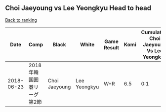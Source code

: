 ## Choi Jaeyoung vs Lee Yeongkyu Head to head

[Back to ranking](../../index.md)




| **Date** | **Comp** | **Black** | **White** | **Game Result** | **Komi** | **Cumulative Choi Jaeyoung Vs Lee Yeongkyu** | **Choi Jaeyoung Streak** | **Lee Yeongkyu Streak** | 
| --- | --- | --- | --- | --- | --- | --- | --- | --- |
| 2018-06-23 | 2018年韓国囲碁リーグ第2節 | Choi Jaeyoung | Lee Yeongkyu | W+R | 6.5 | 0:1 | 0 | 1 |





